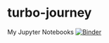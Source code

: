 # turbo-journey
My Jupyter Notebooks
[![Binder](https://mybinder.org/badge_logo.svg)](https://mybinder.org/v2/gh/cafackl93/turbo-journey/master)

